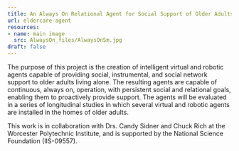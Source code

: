 ```yaml
---
title: An Always On Relational Agent for Social Support of Older Adults
url: eldercare-agent
resources:
- name: main image
  src: AlwaysOn_files/AlwaysOnSm.jpg
draft: false
---
```


The purpose of this project is the creation of intelligent virtual and   robotic agents capable of providing social, instrumental, and social   network support to older adults living alone. The resulting agents are capable of continuous, always on, operation, with persistent social   and relational goals, enabling them to proactively provide support. The   agents will be evaluated in a series of longitudinal studies in which   several virtual and robotic agents are installed in the homes of older adults.

This work is in collaboration with Drs. Candy Sidner and Chuck Rich at the Worcester Polytechnic Institute, and is supported by the National Science Foundation (IIS-09557).

